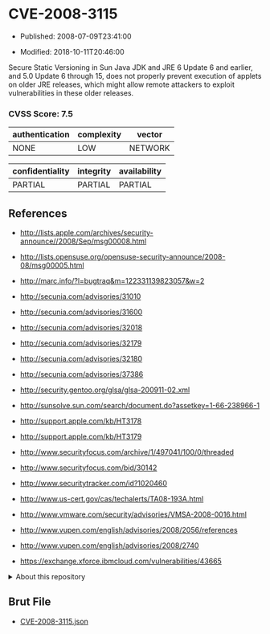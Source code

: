 # CVE-2008-3115

- Published: 2008-07-09T23:41:00

- Modified: 2018-10-11T20:46:00

Secure Static Versioning in Sun Java JDK and JRE 6 Update 6 and earlier, and 5.0 Update 6 through 15, does not properly prevent execution of applets on older JRE releases, which might allow remote attackers to exploit vulnerabilities in these older releases.

### CVSS Score: **7.5**

| authentication | complexity | vector |
| --- | --- | --- |
| NONE | LOW | NETWORK |

| confidentiality | integrity | availability |
| --- | --- | --- |
| PARTIAL | PARTIAL | PARTIAL |

## References

* http://lists.apple.com/archives/security-announce//2008/Sep/msg00008.html

* http://lists.opensuse.org/opensuse-security-announce/2008-08/msg00005.html

* http://marc.info/?l=bugtraq&m=122331139823057&w=2

* http://secunia.com/advisories/31010

* http://secunia.com/advisories/31600

* http://secunia.com/advisories/32018

* http://secunia.com/advisories/32179

* http://secunia.com/advisories/32180

* http://secunia.com/advisories/37386

* http://security.gentoo.org/glsa/glsa-200911-02.xml

* http://sunsolve.sun.com/search/document.do?assetkey=1-66-238966-1

* http://support.apple.com/kb/HT3178

* http://support.apple.com/kb/HT3179

* http://www.securityfocus.com/archive/1/497041/100/0/threaded

* http://www.securityfocus.com/bid/30142

* http://www.securitytracker.com/id?1020460

* http://www.us-cert.gov/cas/techalerts/TA08-193A.html

* http://www.vmware.com/security/advisories/VMSA-2008-0016.html

* http://www.vupen.com/english/advisories/2008/2056/references

* http://www.vupen.com/english/advisories/2008/2740

* https://exchange.xforce.ibmcloud.com/vulnerabilities/43665

<details>
<summary>About this repository</summary> 

  This repository is part of the project [Live Hack CVE](https://github.com/Live-Hack-CVE). Main website can be found [www.live-hack.org](https://www.live-hack.org) 
  
  Made by [Sn0wAlice](https://github.com/Sn0wAlice) for the people that care about security and need to have a feed of the latest CVEs. Hope you enjoy it, don't forget to star the repo and follow me on [Twitter](https://twitter.com/Sn0wAlice) and [Github](https://github.com/Sn0wAlice). And that is my [personnal website](https://www.alice-snow.me/)

  - [Home Page](https://github.com/Live-Hack-CVE)
  - [Framework](https://github.com/Live-Hack-CVE/cve-framework)
  - [CVE database](https://github.com/Live-Hack-CVE/full_database)
  - [Changelog](https://github.com/Live-Hack-CVE/Changelog)
</details>

## Brut File

* [CVE-2008-3115.json](https://raw.githubusercontent.com/Live-Hack-CVE/full_database/main/cves/2008/CVE-2008-3115.json)

